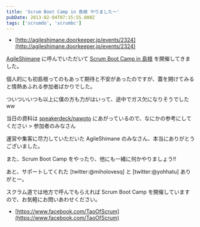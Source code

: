 ```yaml
---
title: 'Scrum Boot Camp in 島根 やりましたー'
pubDate: 2013-02-04T07:15:55.000Z
tags: ['scrumdo', 'scrumbc']
---
```


- [http://agileshimane.doorkeeper.jp/events/2324](http://agileshimane.doorkeeper.jp/events/2324)

[AgileShimane](http://agileshimane.doorkeeper.jp/) に呼んでいただいて [Scrum Boot Camp in 島根](http://agileshimane.doorkeeper.jp/events/2324) を開催してきました。

個人的にも初島根ってのもあって期待と不安があったのですが、蓋を開けてみると情熱あふれる参加者ばかりでした。

ついついいつも以上に僕の方も力がはいって、途中でガス欠になりそうでしたww

当日の資料は [speakerdeck/nawoto](http://speakerdeck.com/u/nawoto) にあがっているので、なにかの参考にしてください > 参加者のみなさん

運営や集客に尽力していただいた AgileShimane のみなさん、本当にありがとうございました。

また、Scrum Boot Camp をやったり、他にも一緒に何かやりましょう!!

あと、サポートしてくれた [twitter:@miholovesq] と [twitter:@yohhatu] ありがとー。

スクラム道では地方で呼んでもらえれば Scrum Boot Camp を開催していますので、お気軽にお問いあわせください。

- [https://www.facebook.com/TaoOfScrum](https://www.facebook.com/TaoOfScrum)

